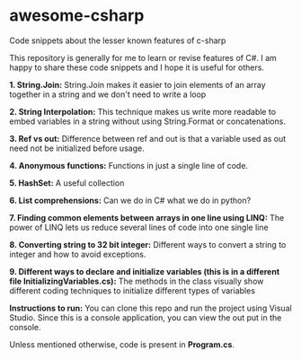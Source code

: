 # awesome-csharp
Code snippets about the lesser known features of c-sharp

This repository is generally for me to learn or revise features of C#. I am happy to share these code snippets and I hope it is useful for others. 

**1. String.Join:**
String.Join makes it easier to join elements of an array together in a string and we don't need to write a loop
 
 **2. String Interpolation:**
 This technique makes us write more readable to embed variables in a string without using String.Format or concatenations.
 
 **3. Ref vs out:**
 Difference between ref and out is that a variable used as out need not be initialized before usage.
 
 **4. Anonymous functions:**
 Functions in just a single line of code. 

 **5. HashSet:**
 A useful collection

  **6. List comprehensions:**
  Can we do in C# what we do in python?
  
  **7. Finding common elements between arrays in one line using LINQ:**
  The power of LINQ lets us reduce several lines of code into one single line
  
  **8. Converting string to 32 bit integer:**
  Different ways to convert a string to integer and how to avoid exceptions. 
  
  **9. Different ways to declare and initialize variables (this is in a different file InitializingVariables.cs):**
  The methods in the class visually show different coding techniques to initialize different types of variables

**Instructions to run:**
You can clone this repo and run the project using Visual Studio. Since this is a console application, you can view the out put in the console.

Unless mentioned otherwise, code is present in **Program.cs**. 


